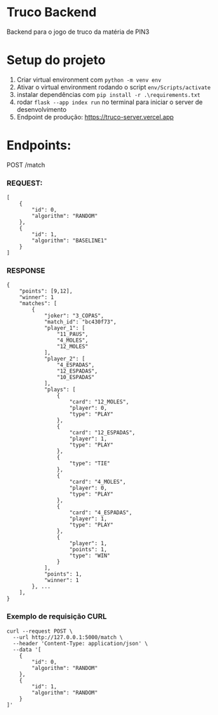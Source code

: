 # Truco Backend
Backend para o jogo de truco da matéria de PIN3

# Setup do projeto

1. Criar virtual environment com ```python -m venv env```
2. Ativar o virtual environment rodando o script `env/Scripts/activate`
3. instalar dependências com ```pip install -r .\requirements.txt```
4. rodar ```flask --app index run``` no terminal para iniciar o server de desenvolvimento
5. Endpoint de produção: https://truco-server.vercel.app
# Endpoints:
POST /match
### REQUEST:
```
[
    {
        "id": 0,
        "algorithm": "RANDOM"
    },
    {
        "id": 1,
        "algorithm": "BASELINE1"
    }
]
```

### RESPONSE
```
{
	"points": [9,12],
	"winner": 1
	"matches": [
		{
			"joker": "3_COPAS",
			"match_id": "bc430f73",
			"player_1": [
				"11_PAUS",
				"4_MOLES",
				"12_MOLES"
			],
			"player_2": [
				"4_ESPADAS",
				"12_ESPADAS",
				"10_ESPADAS"
			],
			"plays": [
				{
					"card": "12_MOLES",
					"player": 0,
					"type": "PLAY"
				},
				{
					"card": "12_ESPADAS",
					"player": 1,
					"type": "PLAY"
				},
				{
					"type": "TIE"
				},
				{
					"card": "4_MOLES",
					"player": 0,
					"type": "PLAY"
				},
				{
					"card": "4_ESPADAS",
					"player": 1,
					"type": "PLAY"
				},
				{
					"player": 1,
					"points": 1,
					"type": "WIN"
				}
			],
			"points": 1,
			"winner": 1
		}, ...
	],
}
```

### Exemplo de requisição CURL
```
curl --request POST \
  --url http://127.0.0.1:5000/match \
  --header 'Content-Type: application/json' \
  --data '[
    {
        "id": 0,
        "algorithm": "RANDOM"
    },
    {
        "id": 1,
        "algorithm": "RANDOM"
    }
]'

```



